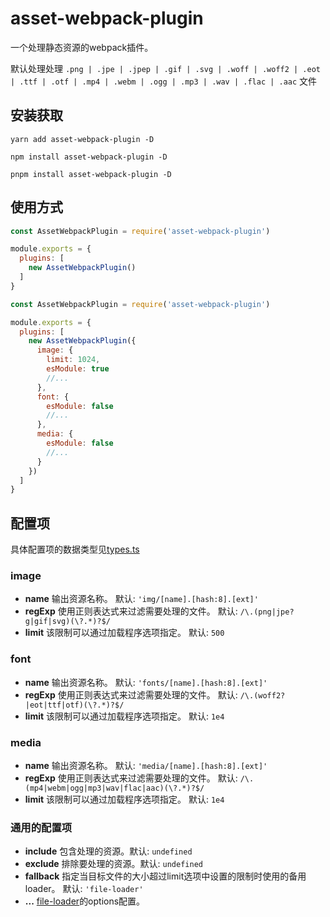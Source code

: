# asset-webpack-plugin

一个处理静态资源的webpack插件。

默认处理处理 `.png | .jpe | .jpep | .gif | .svg | .woff | .woff2 | .eot | .ttf | .otf | .mp4 | .webm | .ogg | .mp3 | .wav | .flac | .aac` 文件

## 安装获取

```shell
yarn add asset-webpack-plugin -D

npm install asset-webpack-plugin -D

pnpm install asset-webpack-plugin -D
```

## 使用方式

```javascript
const AssetWebpackPlugin = require('asset-webpack-plugin')

module.exports = {
  plugins: [
    new AssetWebpackPlugin()
  ]
}
```

```javascript
const AssetWebpackPlugin = require('asset-webpack-plugin')

module.exports = {
  plugins: [
    new AssetWebpackPlugin({
      image: {
        limit: 1024,
        esModule: true
        //...
      },
      font: {
        esModule: false
        //...
      },
      media: {
        esModule: false
        //...
      }
    })
  ]
}
```

## 配置项
具体配置项的数据类型见[types.ts](./src/types.ts)

### image

- **name** 输出资源名称。 默认: `'img/[name].[hash:8].[ext]'`
- **regExp** 使用正则表达式来过滤需要处理的文件。 默认: `/\.(png|jpe?g|gif|svg)(\?.*)?$/`
- **limit** 该限制可以通过加载程序选项指定。 默认: `500`

### font

- **name** 输出资源名称。 默认: `'fonts/[name].[hash:8].[ext]'`
- **regExp** 使用正则表达式来过滤需要处理的文件。 默认: `/\.(woff2?|eot|ttf|otf)(\?.*)?$/`
- **limit** 该限制可以通过加载程序选项指定。 默认: `1e4`

### media

- **name** 输出资源名称。 默认: `'media/[name].[hash:8].[ext]'`
- **regExp** 使用正则表达式来过滤需要处理的文件。 默认: `/\.(mp4|webm|ogg|mp3|wav|flac|aac)(\?.*)?$/`
- **limit** 该限制可以通过加载程序选项指定。 默认: `1e4`

### 通用的配置项

- **include** 包含处理的资源。默认: `undefined`
- **exclude** 排除要处理的资源。默认: `undefined`
- **fallback** 指定当目标文件的大小超过limit选项中设置的限制时使用的备用loader。 默认: `'file-loader'`
- **...** [file-loader](https://github.com/webpack-contrib/file-loader)的options配置。

